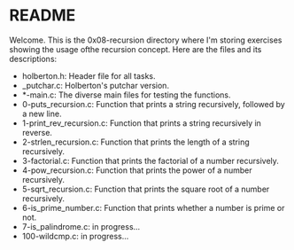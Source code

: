 # README

Welcome. This is the 0x08-recursion directory where I'm storing exercises showing the usage ofthe recursion concept. Here are the files and its descriptions:

 - holberton.h: Header file for all tasks.
 - _putchar.c: Holberton's putchar version.
 - *-main.c: The diverse main files for testing the functions.
 - 0-puts_recursion.c: Function that prints a string recursively, followed by a new line.
 - 1-print_rev_recursion.c: Function that prints a string recursively in reverse.
 - 2-strlen_recursion.c: Function that prints the length of a string recursively.
 - 3-factorial.c: Function that prints the factorial of a number recursively.
 - 4-pow_recursion.c: Function that prints the power of a number recursively.
 - 5-sqrt_recursion.c: Function that prints the square root of a number recursively.
 - 6-is_prime_number.c: Function that prints whether a number is prime or not. 
 - 7-is_palindrome.c: in progress...
 - 100-wildcmp.c: in progress...